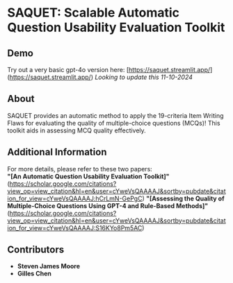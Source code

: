 # SAQUET: Scalable Automatic Question Usability Evaluation Toolkit

## Demo
Try out a very basic gpt-4o version here: [https://saquet.streamlit.app/] (https://saquet.streamlit.app/)
*Looking to update this 11-10-2024*

## About
SAQUET provides an automatic method to apply the 19-criteria Item Writing Flaws for evaluating the quality of multiple-choice questions (MCQs)!
This toolkit aids in assessing MCQ quality effectively.

## Additional Information
For more details, please refer to these two papers:  
**"[An Automatic Question Usability Evaluation Toolkit]"** (https://scholar.google.com/citations?view_op=view_citation&hl=en&user=cYweVsQAAAAJ&sortby=pubdate&citation_for_view=cYweVsQAAAAJ:hCrLmN-GePgC)
**"[Assessing the Quality of Multiple-Choice Questions Using GPT-4 and Rule-Based Methods]"** (https://scholar.google.com/citations?view_op=view_citation&hl=en&user=cYweVsQAAAAJ&sortby=pubdate&citation_for_view=cYweVsQAAAAJ:S16KYo8Pm5AC)

## Contributors
- **Steven James Moore**
- **Gilles Chen**
